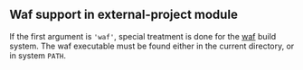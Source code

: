 ## Waf support in external-project module

If the first argument is `'waf'`, special treatment is done for the
[waf](https://waf.io/) build system. The waf executable must be
found either in the current directory, or in system `PATH`.
